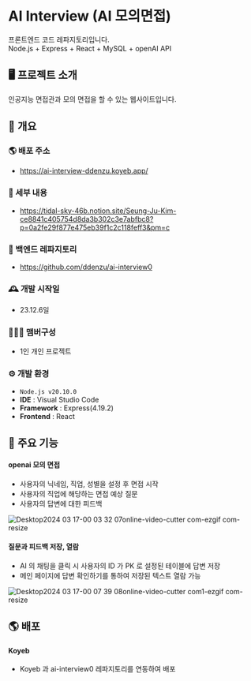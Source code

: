 # AI Interview (AI 모의면접)
프론트엔드 코드 레파지토리입니다.<br>
Node.js + Express + React + MySQL + openAI API

## 🖥️ 프로젝트 소개
인공지능 면접관과 모의 면접을 할 수 있는 웹사이트입니다.
<br>

## 📌 개요
### 🌎 배포 주소
 - https://ai-interview-ddenzu.koyeb.app/

### 📃 세부 내용
 - https://tidal-sky-46b.notion.site/Seung-Ju-Kim-ce8841c405754d8da3b302c3e7abfbc8?p=0a2fe29f877e475eb39f1c2c118feff3&pm=c

### 📍 백엔드 레파지토리
 - https://github.com/ddenzu/ai-interview0

### 🕰️ 개발 시작일
 - 23.12.6일

### 🧑‍🤝‍🧑 맴버구성
 - 1인 개인 프로젝트

### ⚙️ 개발 환경
- `Node.js v20.10.0`
- **IDE** : Visual Studio Code
- **Framework** : Express(4.19.2)
- **Frontend** : React

## 📌 주요 기능
#### openai 모의 면접
- 사용자의 닉네임, 직업, 성별을 설정 후 면접 시작
- 사용자의 직업에 해당하는 면접 예상 질문
- 사용자의 답변에 대한 피드백
  
![Desktop2024 03 17-00 03 32 07online-video-cutter com-ezgif com-resize](https://github.com/user-attachments/assets/1275b231-2e88-4a67-87be-9f2ed769a42b)


#### 질문과 피드백 저장, 열람
- AI 의 채팅을 클릭 시 사용자의 ID 가 PK 로 설정된 테이블에 답변 저장
- 메인 페이지에 답변 확인하기를 통하여 저장된 텍스트 열람 가능

![Desktop2024 03 17-00 07 39 08online-video-cutter com1-ezgif com-resize](https://github.com/user-attachments/assets/def766af-35a9-4147-8c60-eeeab51e8c58)
  
## 🌎 배포
#### Koyeb
- Koyeb 과 ai-interview0 레파지토리를 연동하여 배포
